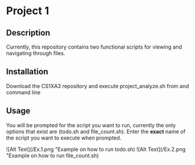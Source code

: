 # Project 1

## Description
Currently, this repository contains two functional scripts for viewing and navigating through files.

## Installation
Download the CS1XA3 repository and execute project_analyze.sh from and command line

## Usage
You will be prompted for the script you want to run, currently the only options that exist are (todo.sh and
file_count.sh). Enter the **exact** name of the script you want to execute when prompted.

![Alt Text](/Ex.1.png "Example on how to run todo.sh)
![Alt Text](/Ex.2.png "Example on how to run file_count.sh)

